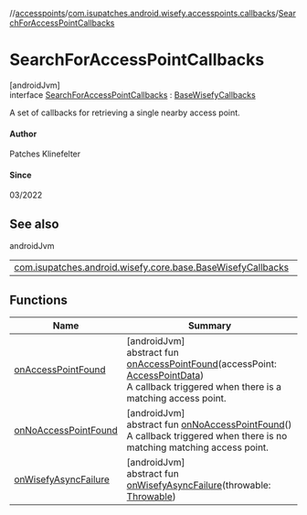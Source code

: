 //[accesspoints](../../../index.md)/[com.isupatches.android.wisefy.accesspoints.callbacks](../index.md)/[SearchForAccessPointCallbacks](index.md)

# SearchForAccessPointCallbacks

[androidJvm]\
interface [SearchForAccessPointCallbacks](index.md) : [BaseWisefyCallbacks](../../../../core/core/com.isupatches.android.wisefy.core.base/-base-wisefy-callbacks/index.md)

A set of callbacks for retrieving a single nearby access point.

#### Author

Patches Klinefelter

#### Since

03/2022

## See also

androidJvm

| | |
|---|---|
| [com.isupatches.android.wisefy.core.base.BaseWisefyCallbacks](../../../../core/core/com.isupatches.android.wisefy.core.base/-base-wisefy-callbacks/index.md) |  |

## Functions

| Name | Summary |
|---|---|
| [onAccessPointFound](on-access-point-found.md) | [androidJvm]<br>abstract fun [onAccessPointFound](on-access-point-found.md)(accessPoint: [AccessPointData](../../com.isupatches.android.wisefy.accesspoints.entities/-access-point-data/index.md))<br>A callback triggered when there is a matching access point. |
| [onNoAccessPointFound](on-no-access-point-found.md) | [androidJvm]<br>abstract fun [onNoAccessPointFound](on-no-access-point-found.md)()<br>A callback triggered when there is no matching matching access point. |
| [onWisefyAsyncFailure](../-search-for-s-s-i-ds-callbacks/index.md#823639724%2FFunctions%2F2111858834) | [androidJvm]<br>abstract fun [onWisefyAsyncFailure](../-search-for-s-s-i-ds-callbacks/index.md#823639724%2FFunctions%2F2111858834)(throwable: [Throwable](https://kotlinlang.org/api/latest/jvm/stdlib/kotlin/-throwable/index.html)) |
